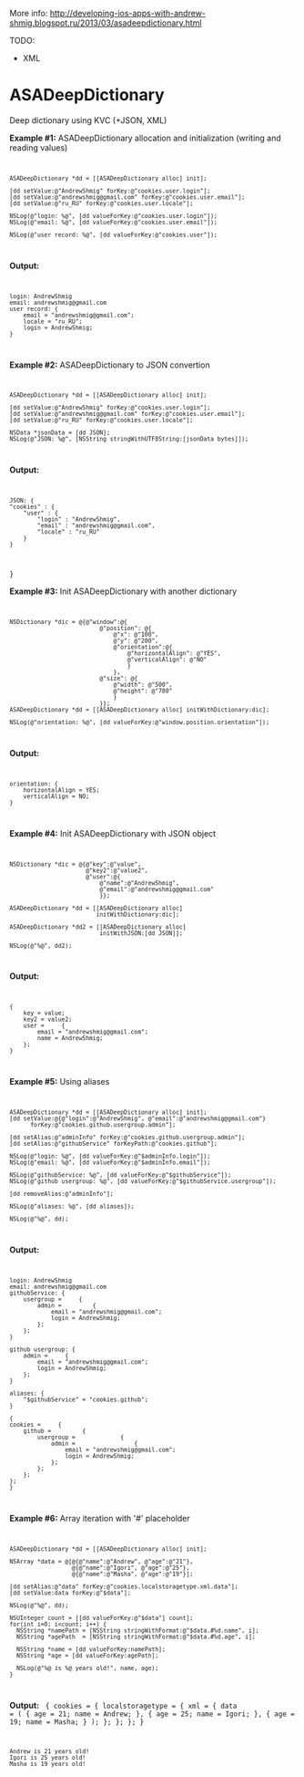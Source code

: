 More info: http://developing-ios-apps-with-andrew-shmig.blogspot.ru/2013/03/asadeepdictionary.html

TODO: 
+ XML

ASADeepDictionary
=================

Deep dictionary using KVC (+JSON, XML)

<b>Example #1:</b> ASADeepDictionary allocation and initialization (writing and reading values)
<code>

    ASADeepDictionary *dd = [[ASADeepDictionary alloc] init];
    
    [dd setValue:@"AndrewShmig" forKey:@"cookies.user.login"];
    [dd setValue:@"andrewshmig@gmail.com" forKey:@"cookies.user.email"];
    [dd setValue:@"ru_RU" forKey:@"cookies.user.locale"];
    
    NSLog(@"login: %@", [dd valueForKey:@"cookies.user.login"]);
    NSLog(@"email: %@", [dd valueForKey:@"cookies.user.email"]);
    
    NSLog(@"user record: %@", [dd valueForKey:@"cookies.user"]);
</code>

<b>Output:</b>
<code>

    login: AndrewShmig
    email: andrewshmig@gmail.com 
    user record: {
        email = "andrewshmig@gmail.com";
        locale = "ru_RU";
        login = AndrewShmig;
    } 
    
</code>

<b>Example #2:</b> ASADeepDictionary to JSON convertion
<code> 

    ASADeepDictionary *dd = [[ASADeepDictionary alloc] init];
    
    [dd setValue:@"AndrewShmig" forKey:@"cookies.user.login"];
    [dd setValue:@"andrewshmig@gmail.com" forKey:@"cookies.user.email"];
    [dd setValue:@"ru_RU" forKey:@"cookies.user.locale"];
    
    NSData *jsonData = [dd JSON];
    NSLog(@"JSON: %@", [NSString stringWithUTF8String:[jsonData bytes]]);
</code>

<b>Output:</b>
<code>

    JSON: {
    "cookies" : {
        "user" : {
            "login" : "AndrewShmig",
            "email" : "andrewshmig@gmail.com",
            "locale" : "ru_RU"
        }
    }
}
</code>

<b>Example #3:</b> Init ASADeepDictionary with another dictionary
<code>

    NSDictionary *dic = @{@"window":@{
                              @"position": @{
                                  @"x": @"100",
                                  @"y": @"200",
                                  @"orientation":@{
                                      @"horizontalAlign": @"YES",
                                      @"verticalAlign": @"NO"
                                      }
                                  },
                              @"size": @{
                                  @"width": @"500",
                                  @"height": @"780"
                                  }
                              }};
    ASADeepDictionary *dd = [[ASADeepDictionary alloc] initWithDictionary:dic];
    
    NSLog(@"orientation: %@", [dd valueForKey:@"window.position.orientation"]);
</code>

<b>Output:</b>
<code>

    orientation: {
        horizontalAlign = YES;
        verticalAlign = NO;
    }
</code>

<b>Example #4:</b> Init ASADeepDictionary with JSON object
<code>

    NSDictionary *dic = @{@"key":@"value",
                          @"key2":@"value2",
                          @"user":@{
                              @"name":@"AndrewShmig",
                              @"email":@"andrewshmig@gmail.com"
                              }};
    
    ASADeepDictionary *dd = [[ASADeepDictionary alloc]
                             initWithDictionary:dic];

    ASADeepDictionary *dd2 = [[ASADeepDictionary alloc]
                              initWithJSON:[dd JSON]];
    
    NSLog(@"%@", dd2);
</code>

<b>Output:</b>
<code>

    {
        key = value;
        key2 = value2;
        user =     {
            email = "andrewshmig@gmail.com";
            name = AndrewShmig;
        };
    }
</code>

<b>Example #5:</b> Using aliases
<code>

    ASADeepDictionary *dd = [[ASADeepDictionary alloc] init];
    [dd setValue:@{@"login":@"AndrewShmig", @"email":@"andrewshmig@gmail.com"}
          forKey:@"cookies.github.usergroup.admin"];
    
    [dd setAlias:@"adminInfo" forKey:@"cookies.github.usergroup.admin"];
    [dd setAlias:@"githubService" forKeyPath:@"cookies.github"];
    
    NSLog(@"login: %@", [dd valueForKey:@"$adminInfo.login"]);
    NSLog(@"email: %@", [dd valueForKey:@"$adminInfo.email"]);
    
    NSLog(@"githubService: %@", [dd valueForKey:@"$githubService"]);
    NSLog(@"github usergroup: %@", [dd valueForKey:@"$githubService.usergroup"]);
    
    [dd removeAlias:@"adminInfo"];
    
    NSLog(@"aliases: %@", [dd aliases]);
    
    NSLog(@"%@", dd);
</code>

<b>Output:</b>
<code>

    login: AndrewShmig
    email: andrewshmig@gmail.com
    githubService: {
        usergroup =     {
            admin =         {
                email = "andrewshmig@gmail.com";
                login = AndrewShmig;
            };
        };
    }
    
    github usergroup: {
        admin =     {
            email = "andrewshmig@gmail.com";
            login = AndrewShmig;
        };
    }
    
    aliases: {
        "$githubService" = "cookies.github";
    }
    
    {
    cookies =     {
        github =         {
            usergroup =             {
                admin =                 {
                    email = "andrewshmig@gmail.com";
                    login = AndrewShmig;
                };
            };
        };
    };
    }
</code>

<b>Example #6:</b> Array iteration with '#' placeholder
<code>

    ASADeepDictionary *dd = [[ASADeepDictionary alloc] init];
    
    NSArray *data = @[@{@"name":@"Andrew", @"age":@"21"},
                      @{@"name":@"Igori", @"age":@"25"},
                      @{@"name":@"Masha", @"age":@"19"}];
    
    [dd setAlias:@"data" forKey:@"cookies.localstoragetype.xml.data"];
    [dd setValue:data forKey:@"$data"];
    
    NSLog(@"%@", dd);
    
    NSUInteger count = [[dd valueForKey:@"$data"] count];
    for(int i=0; i<count; i++) {
      NSString *namePath = [NSString stringWithFormat:@"$data.#%d.name", i];
      NSString *agePath  = [NSString stringWithFormat:@"$data.#%d.age", i];
      
      NSString *name = [dd valueForKey:namePath];
      NSString *age = [dd valueForKey:agePath];
      
      NSLog(@"%@ is %@ years old!", name, age);
    }
</code>

<b>Output:</b>
<code>
    {
    cookies =     {
        localstoragetype =         {
            xml =             {
                data =                 (
                                        {
                        age = 21;
                        name = Andrew;
                    },
                                        {
                        age = 25;
                        name = Igori;
                    },
                                        {
                        age = 19;
                        name = Masha;
                    }
                );
            };
        };
    };
    }
    
    Andrew is 21 years old!
    Igori is 25 years old!
    Masha is 19 years old!
</code>
